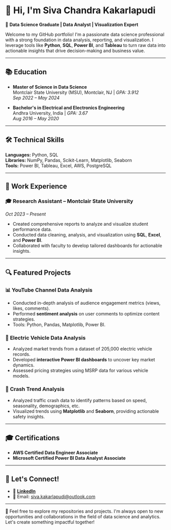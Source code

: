 # 👋 Hi, I'm Siva Chandra Kakarlapudi

🌟 **Data Science Graduate | Data Analyst | Visualization Expert**

Welcome to my GitHub portfolio! I'm a passionate data science professional with a strong foundation in data analysis, reporting, and visualization. I leverage tools like **Python**, **SQL**, **Power BI**, and **Tableau** to turn raw data into actionable insights that drive decision-making and business value.

---

## 📚 Education

- **Master of Science in Data Science**  
  Montclair State University (MSU), Montclair, NJ | *GPA: 3.912*  
  *Sep 2022 – May 2024*

- **Bachelor's in Electrical and Electronics Engineering**  
  Andhra University, India | *GPA: 3.67*  
  *Aug 2016 – May 2020*

---

## 🛠️ Technical Skills

**Languages:** Python, SQL  
**Libraries:** NumPy, Pandas, Scikit-Learn, Matplotlib, Seaborn  
**Tools:** Power BI, Tableau, Excel, AWS, PostgreSQL  

---

## 💼 Work Experience

### 🎓 **Research Assistant – Montclair State University**  
*Oct 2023 – Present*  
- Created comprehensive reports to analyze and visualize student performance data.
- Conducted data cleaning, analysis, and visualization using **SQL**, **Excel**, and **Power BI**.
- Collaborated with faculty to develop tailored dashboards for actionable insights.

---

## 🔍 Featured Projects

### 📊 **YouTube Channel Data Analysis**  
- Conducted in-depth analysis of audience engagement metrics (views, likes, comments).  
- Performed **sentiment analysis** on user comments to optimize content strategies.  
- Tools: Python, Pandas, Matplotlib, Power BI.  

### 🚗 **Electric Vehicle Data Analysis**  
- Analyzed market trends from a dataset of 205,000 electric vehicle records.  
- Developed **interactive Power BI dashboards** to uncover key market dynamics.  
- Assessed pricing strategies using MSRP data for various vehicle models.  

### 🚦 **Crash Trend Analysis**  
- Analyzed traffic crash data to identify patterns based on speed, seasonality, demographics, etc.  
- Visualized trends using **Matplotlib** and **Seaborn**, providing actionable safety insights.  

---

## 🎓 Certifications

- **AWS Certified Data Engineer Associate**
- **Microsoft Certified Power BI Data Analyst Associate**

---

## 🔗 Let's Connect!

- 💼 **[LinkedIn](https://www.linkedin.com/in/sivachandrakakarlapudi/)**
- 📧 Email: [siva.kakarlapudi@outlook.com](mailto:siva.kakarlapudi@outlook.com)

---

🌟 Feel free to explore my repositories and projects. I'm always open to new opportunities and collaborations in the field of data science and analytics. Let's create something impactful together!
